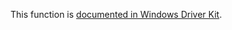 This function is [documented in Windows Driver Kit](https://learn.microsoft.com/en-us/windows-hardware/drivers/ddi/wdm/nf-wdm-rtlvalidsecuritydescriptor).
